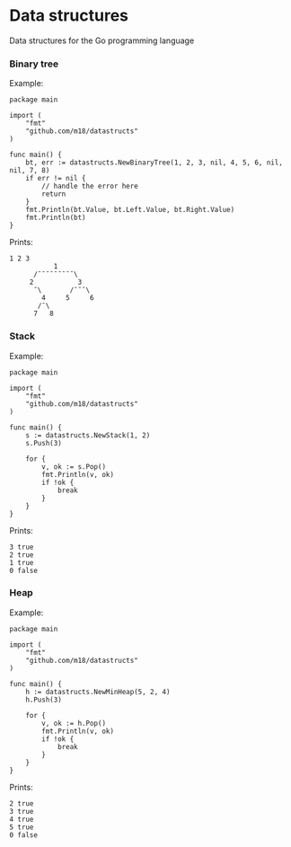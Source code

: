# Data structures
Data structures for the Go programming language

### Binary tree
Example:
```
package main
 
import (
    "fmt"
    "github.com/m18/datastructs"
)

func main() {
    bt, err := datastructs.NewBinaryTree(1, 2, 3, nil, 4, 5, 6, nil, nil, 7, 8)
    if err != nil {
        // handle the error here
        return
    }
    fmt.Println(bt.Value, bt.Left.Value, bt.Right.Value)
    fmt.Println(bt)
}
```
Prints:
```
1 2 3
           1
      /¯¯¯¯¯¯¯¯¯\
     2           3
      ¯\       /¯¯¯\
        4     5     6
       /¯\            
      7   8             
```

### Stack
Example:
```
package main
 
import (
    "fmt"
    "github.com/m18/datastructs"
)

func main() {
	s := datastructs.NewStack(1, 2)
	s.Push(3)

	for {
		v, ok := s.Pop()
		fmt.Println(v, ok)
		if !ok {
			break
		}
	}
}
```
Prints:
```
3 true
2 true
1 true
0 false
```

### Heap
Example:
```
package main
 
import (
    "fmt"
    "github.com/m18/datastructs"
)

func main() {
	h := datastructs.NewMinHeap(5, 2, 4)
	h.Push(3)

	for {
		v, ok := h.Pop()
		fmt.Println(v, ok)
		if !ok {
			break
		}
	}
}
```
Prints:
```
2 true
3 true
4 true
5 true
0 false
```